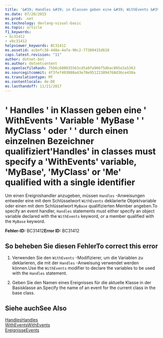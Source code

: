 ```yaml
---
title: '&#39; Handles &#39; in Klassen geben eine &#39; WithEvents &#39; Variable &#39; MyBase &#39; &#39; MyClass &#39; oder &#39; &#39; durch einen einzelnen Bezeichner qualifiziert'
ms.date: 07/20/2015
ms.prod: .net
ms.technology: devlang-visual-basic
ms.topic: article
f1_keywords:
- bc31412
- vbc31412
helpviewer_keywords: BC31412
ms.assetid: acbefc38-448a-4afa-90c2-77389415d618
caps.latest.revision: "11"
author: dotnet-bot
ms.author: dotnetcontent
ms.openlocfilehash: 75b6c680035563cd5a9fa966f5dbac895e3a5363
ms.sourcegitcommit: 4f3fef493080a43e70e951223894768d36ce430a
ms.translationtype: MT
ms.contentlocale: de-DE
ms.lasthandoff: 11/21/2017
---
```

# <a name="39handles39-in-classes-must-specify-a-39withevents39-variable-39mybase39-39myclass39-or-39me39-qualified-with-a-single-identifier"></a><span data-ttu-id="bd9fe-102">&#39; Handles &#39; in Klassen geben eine &#39; WithEvents &#39; Variable &#39; MyBase &#39; &#39; MyClass &#39; oder &#39; &#39; durch einen einzelnen Bezeichner qualifiziert</span><span class="sxs-lookup"><span data-stu-id="bd9fe-102">&#39;Handles&#39; in classes must specify a &#39;WithEvents&#39; variable, &#39;MyBase&#39;, &#39;MyClass&#39; or &#39;Me&#39; qualified with a single identifier</span></span>
<span data-ttu-id="bd9fe-103">Um einen Ereignishandler anzugeben, müssen `Handles` -Anweisungen entweder eine mit dem Schlüsselwort `WithEvents` deklarierte Objektvariable oder einen mit dem Schlüsselwort `MyBase` qualifizierten Member angeben.</span><span class="sxs-lookup"><span data-stu-id="bd9fe-103">To specify an event handler, `Handles` statements must either specify an object variable declared with the `WithEvents` keyword, or a member qualified with the `MyBase` keyword.</span></span>  
  
 <span data-ttu-id="bd9fe-104">**Fehler-ID:** BC31412</span><span class="sxs-lookup"><span data-stu-id="bd9fe-104">**Error ID:** BC31412</span></span>  
  
## <a name="to-correct-this-error"></a><span data-ttu-id="bd9fe-105">So beheben Sie diesen Fehler</span><span class="sxs-lookup"><span data-stu-id="bd9fe-105">To correct this error</span></span>  
  
1.  <span data-ttu-id="bd9fe-106">Verwenden Sie den `WithEvents` -Modifizierer, um die Variablen zu deklarieren, die mit der `Handles` -Anweisung verwendet werden können.</span><span class="sxs-lookup"><span data-stu-id="bd9fe-106">Use the `WithEvents` modifier to declare the variables to be used with the `Handles` statement.</span></span>  
  
2.  <span data-ttu-id="bd9fe-107">Geben Sie den Namen eines Ereignisses für die aktuelle Klasse in der Basisklasse an.</span><span class="sxs-lookup"><span data-stu-id="bd9fe-107">Specify the name of an event for the current class in the base class.</span></span>  
  
## <a name="see-also"></a><span data-ttu-id="bd9fe-108">Siehe auch</span><span class="sxs-lookup"><span data-stu-id="bd9fe-108">See Also</span></span>  
 [<span data-ttu-id="bd9fe-109">Handles</span><span class="sxs-lookup"><span data-stu-id="bd9fe-109">Handles</span></span>](../../visual-basic/language-reference/statements/handles-clause.md)  
 [<span data-ttu-id="bd9fe-110">WithEvents</span><span class="sxs-lookup"><span data-stu-id="bd9fe-110">WithEvents</span></span>](../../visual-basic/language-reference/modifiers/withevents.md)  
 [<span data-ttu-id="bd9fe-111">Ereignisse</span><span class="sxs-lookup"><span data-stu-id="bd9fe-111">Events</span></span>](../../visual-basic/programming-guide/language-features/events/index.md)
